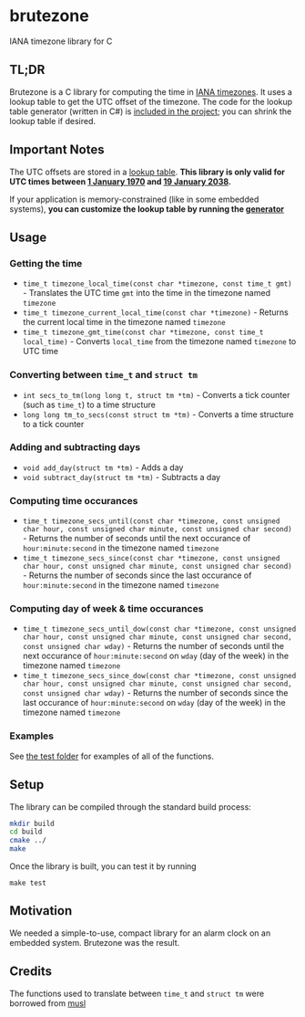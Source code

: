 # brutezone
IANA timezone library for C

## TL;DR

Brutezone is a C library for computing the time in [IANA timezones](https://en.wikipedia.org/wiki/List_of_tz_database_time_zones). It uses a lookup table to get the UTC offset of the timezone. The code for the lookup table generator (written in C#) is [included in the project](/generator); you can shrink the lookup table if desired. 

## Important Notes
The UTC offsets are stored in a [lookup table](/inc/timezone_database.h). **This library is only valid for UTC times between [1 January 1970](https://en.wikipedia.org/wiki/Unix_time) and [19 January 2038](https://en.wikipedia.org/wiki/Year_2038_problem).**

If your application is memory-constrained (like in some embedded systems), **you can customize the lookup table by running the [generator](/generator)**

## Usage

### Getting the time
- `time_t timezone_local_time(const char *timezone, const time_t gmt)` - Translates the UTC time `gmt` into the time in the timezone named `timezone`
- `time_t timezone_current_local_time(const char *timezone)` - Returns the current local time in the timezone named `timezone`
- `time_t timezone_gmt_time(const char *timezone, const time_t local_time)` - Converts `local_time` from the timezone named `timezone` to UTC time

### Converting between `time_t` and `struct tm`
- `int secs_to_tm(long long t, struct tm *tm)` - Converts a tick counter (such as `time_t`) to a time structure
- `long long tm_to_secs(const struct tm *tm)` - Converts a time structure to a tick counter

### Adding and subtracting days
- `void add_day(struct tm *tm)` - Adds a day
- `void subtract_day(struct tm *tm)` - Subtracts a day

### Computing time occurances
- `time_t timezone_secs_until(const char *timezone, const unsigned char hour, const unsigned char minute, const unsigned char second)` - Returns the number of seconds until the next occurance of `hour:minute:second` in the timezone named `timezone`
- `time_t timezone_secs_since(const char *timezone, const unsigned char hour, const unsigned char minute, const unsigned char second)` - Returns the number of seconds since the last occurance of `hour:minute:second` in the timezone named `timezone`

### Computing day of week & time occurances
- `time_t timezone_secs_until_dow(const char *timezone, const unsigned char hour, const unsigned char minute, const unsigned char second, const unsigned char wday)` - Returns the number of seconds until the next occurance of `hour:minute:second` on `wday` (day of the week) in the timezone named `timezone`
- `time_t timezone_secs_since_dow(const char *timezone, const unsigned char hour, const unsigned char minute, const unsigned char second, const unsigned char wday)` - Returns the number of seconds since the last occurance of `hour:minute:second` on `wday` (day of the week) in the timezone named `timezone`

### Examples
See [the test folder](/test) for examples of all of the functions. 

## Setup

The library can be compiled through the standard build process:
``` bash
mkdir build
cd build
cmake ../
make
```

Once the library is built, you can test it by running
```
make test
```

## Motivation
We needed a simple-to-use, compact library for an alarm clock on an embedded system. Brutezone was the result. 

## Credits
The functions used to translate between `time_t` and `struct tm` were borrowed from [musl](http://www.musl-libc.org/)